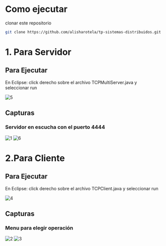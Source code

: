 # Como ejecutar
clonar este repositorio
```sh
git clone https://github.com/alisharotela/tp-sistemas-distribuidos.git
```
# 1. Para Servidor 
## Para Ejecutar 
En Eclipse: click derecho sobre el archivo TCPMultiServer.java y seleccionar run

![5](https://user-images.githubusercontent.com/110002875/193476798-8f08cf4e-42e2-4039-acc5-f7a8bd31c096.jpeg)

## Capturas
### Servidor en escucha con el puerto 4444

![1](https://user-images.githubusercontent.com/110002875/193476820-6dfc2a14-22ba-495e-a361-3afb48d1487e.jpeg)
![6](https://user-images.githubusercontent.com/110002875/193482261-c23b43cc-ea10-4545-b8bb-a4328cc92847.jpeg)


# 2.Para Cliente 
## Para Ejecutar 
En Eclipse: click derecho sobre el archivo TCPClient.java y seleccionar run

![4](https://user-images.githubusercontent.com/110002875/193476756-c626c100-12a2-4ba3-9179-6853e639cd52.jpeg)

## Capturas
### Menu para elegir operación

![2](https://user-images.githubusercontent.com/110002875/193476660-8f6abdab-5846-411b-86b9-1e0455f3c835.jpeg)
![3](https://user-images.githubusercontent.com/110002875/193476686-5d233b16-9caa-4e7c-8649-20b0fe578838.jpeg)
